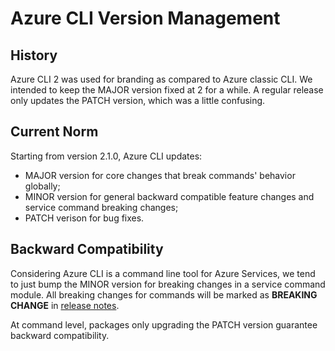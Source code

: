 Azure CLI Version Management
============================

## History
Azure CLI 2 was used for branding as compared to Azure classic CLI. We intended to keep the MAJOR version fixed at 2 for a while. A regular release only updates the PATCH version, which was a little confusing.

## Current Norm
Starting from version 2.1.0, Azure CLI updates:  
* MAJOR version for core changes that break commands' behavior globally;  
* MINOR version for general backward compatible feature changes and service command breaking changes;  
* PATCH verison for bug fixes.

## Backward Compatibility
Considering Azure CLI is a command line tool for Azure Services, we tend to just bump the MINOR version for breaking changes in a service command module. All breaking changes for commands will be marked as **BREAKING CHANGE** in [release notes](https://docs.microsoft.com/cli/azure/release-notes-azure-cli?view=azure-cli-latest).

At command level, packages only upgrading the PATCH version guarantee backward compatibility.
